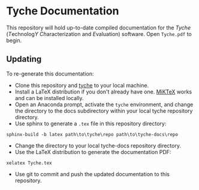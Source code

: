 # Tyche Documentation

This repository will hold up-to-date compiled documentation for the *Tyche* (*T*echnolog*Y* *Ch*aracterization and *E*valuation) software. Open `Tyche.pdf` to begin.

## Updating

To re-generate this documentation:

* Clone this repository and [tyche](https://github.com/NREL/tyche) to your local machine.
* Install a LaTeX distribution if you don't already have one. [MiKTeX](https://miktex.org/) works and can be installed locally.
* Open an Anaconda prompt, activate the `tyche` environment, and change the directory to the docs subdirectory within your local tyche repository directory.
* Use sphinx to generate a `.tex` file in this repository directory:
```
sphinx-build -b latex path\to\tyche\repo path\to\tyche-docs\repo
```
* Change the directory to your local tyche-docs repository directory.
* Use the LaTeX distribution to generate the documentation PDF:
```
xelatex Tyche.tex
```
* Use git to commit and push the updated documentation to this repository.
